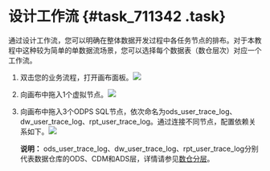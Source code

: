 # 设计工作流 {#task_711342 .task}

通过设计工作流，您可以明确在整体数据开发过程中各任务节点的排布。对于本教程中这种较为简单的单数据流场景，您可以选择每个数据表（数仓层次）对应一个工作流。

1.  双击您的业务流程，打开画布面板。![](http://static-aliyun-doc.oss-cn-hangzhou.aliyuncs.com/assets/img/570575/156211728349670_zh-CN.png)


2.  向画布中拖入1个虚拟节点。![](http://static-aliyun-doc.oss-cn-hangzhou.aliyuncs.com/assets/img/570575/156211728349671_zh-CN.png)


3.  向画布中拖入3个ODPS SQL节点，依次命名为ods\_user\_trace\_log、dw\_user\_trace\_log、rpt\_user\_trace\_log。通过连接不同节点，配置依赖关系如下。![](http://static-aliyun-doc.oss-cn-hangzhou.aliyuncs.com/assets/img/570575/156211728349669_zh-CN.png)

 

    **说明：** ods\_user\_trace\_log、dw\_user\_trace\_log、rpt\_user\_trace\_log分别代表数据仓库的ODS、CDM和ADS层，详情请参见[数仓分层](cn.zh-CN/使用教程/构建与优化数据仓库/架构与模型设计/数仓分层.md#)。



